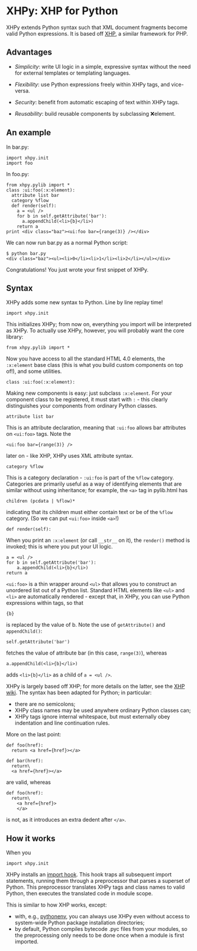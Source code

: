 XHPy: XHP for Python
====================

XHPy extends Python syntax such that XML document fragments become valid Python expressions.
It is based off [XHP](https://github.com/facebook/xhp), a similar framework for PHP.

Advantages
----------
- *Simplicity*: write UI logic in a simple, expressive syntax without the need for external
  templates or templating languages.

- *Flexibility*: use Python expressions freely within XHPy tags, and vice-versa.

- *Security*: benefit from automatic escaping of text within XHPy tags.

- *Reusability*: build reusable components by subclassing :x:element.

An example
----------
In bar.py:

    import xhpy.init
    import foo

In foo.py:

    from xhpy.pylib import *
    class :ui:foo(:x:element):
      attribute list bar
      category %flow
      def render(self):
        a = <ul />
        for b in self.getAttribute('bar'):
          a.appendChild(<li>{b}</li>)
        return a
    print <div class="baz"><ui:foo bar={range(3)} /></div>

We can now run bar.py as a normal Python script:

    $ python bar.py
    <div class="baz"><ul><li>0</li><li>1</li><li>2</li></ul></div>

Congratulations! You just wrote your first snippet of XHPy.

Syntax
------
XHPy adds some new syntax to Python. Line by line replay time!

    import xhpy.init

This initializes XHPy; from now on, everything you import will be interpreted as XHPy.
To actually use XHPy, however, you will probably want the core library:

    from xhpy.pylib import *

Now you have access to all the standard HTML 4.0 elements, the `:x:element` base class
(this is what you build custom components on top of!), and some utilities.

    class :ui:foo(:x:element):

Making new components is easy: just subclass `:x:element`. For your component class to be
registered, it must start with `:` - this clearly distinguishes your components from
ordinary Python classes.

    attribute list bar

This is an attribute declaration, meaning that `:ui:foo` allows bar attributes on `<ui:foo>`
tags. Note the

    <ui:foo bar={range(3)} />

later on - like XHP, XHPy uses XML attribute syntax.

    category %flow

This is a category declaration - `:ui:foo` is part of the `%flow` category. Categories are
primarily useful as a way of identifying elements that are similar without using
inheritance; for example, the `<a>` tag in pylib.html has

    children (pcdata | %flow)*

indicating that its children must either contain text or be of the `%flow` category. (So
we can put `<ui:foo>` inside `<a>`!)

    def render(self):    

When you print an `:x:element` (or call `__str__` on it), the `render()` method is invoked; this
is where you put your UI logic.

    a = <ul />
    for b in self.getAttribute('bar'):
        a.appendChild(<li>{b}</li>)
    return a

`<ui:foo>` is a thin wrapper around `<ul>` that allows you to construct an unordered
list out of a Python list. Standard HTML elements like `<ul>` and `<li>` are automatically
rendered - except that, in XHPy, you can use Python expressions within tags, so that

    {b}

is replaced by the value of b. Note the use of `getAttribute()` and `appendChild()`:

    self.getAttribute('bar')

fetches the value of attribute bar (in this case, `range(3)`), whereas

    a.appendChild(<li>{b}</li>)

adds `<li>{b}</li>` as a child of `a = <ul />`.

XHPy is largely based off XHP; for more details on the latter, see the
[XHP wiki](https://github.com/facebook/xhp/wiki/). The syntax has been adapted for
Python; in particular:

- there are no semicolons;
- XHPy class names may be used anywhere ordinary Python classes can;
- XHPy tags ignore internal whitespace, but must externally obey indentation and
  line continuation rules.
  
More on the last point:

    def foo(href):
      return <a href={href}></a>

    def bar(href):
      return\
      <a href={href}></a>

are valid, whereas

    def foo(href):
      return\
        <a href={href}>
        </a>

is not, as it introduces an extra dedent after `</a>`.

How it works
------------
When you

    import xhpy.init

XHPy installs an [import hook](http://www.python.org/dev/peps/pep-0302/).
This hook traps all subsequent import statements, running them through a preprocessor
that parses a superset of Python. This preprocessor translates XHPy tags and class
names to valid Python, then executes the translated code in module scope.

This is similar to how XHP works, except:

- with, e.g., [pythonenv](http://pypi.python.org/pypi/virtualenv), you can always use
  XHPy even without access to system-wide Python package installation directories;
- by default, Python compiles bytecode .pyc files from your modules, so the
  preprocessing only needs to be done once when a module is first imported.
